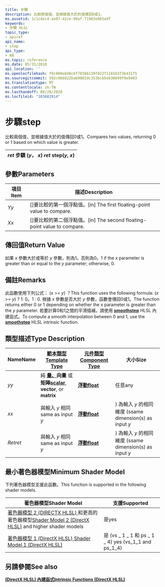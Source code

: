 ```yaml
---
title: 步驟
description: 比較兩個值，並根據值大於的值傳回0或1。
ms.assetid: 1c1c4ec4-ae97-42ce-99af-71903e0b5edf
keywords:
- 步驟 HLSL
topic_type:
- apiref
api_name:
- step
api_type:
- NA
ms.topic: reference
ms.date: 05/31/2018
api_location: ''
ms.openlocfilehash: f9c800e8d8c6f78386139f822f118163f3b431f5
ms.sourcegitcommit: 592c9bbd22ba69802dc353bcb5eb30699f9e9403
ms.translationtype: MT
ms.contentlocale: zh-TW
ms.lasthandoff: 08/20/2020
ms.locfileid: "103682914"
---
```

# <a name="step"></a><span data-ttu-id="0aae0-104">步驟</span><span class="sxs-lookup"><span data-stu-id="0aae0-104">step</span></span>

<span data-ttu-id="0aae0-105">比較兩個值，並根據值大於的值傳回0或1。</span><span class="sxs-lookup"><span data-stu-id="0aae0-105">Compares two values, returning 0 or 1 based on which value is greater.</span></span>



| <span data-ttu-id="0aae0-106">*ret* 步驟 (*y*， *x*) </span><span class="sxs-lookup"><span data-stu-id="0aae0-106">*ret* step(*y*, *x*)</span></span> |
|----------------------|



 

## <a name="parameters"></a><span data-ttu-id="0aae0-107">參數</span><span class="sxs-lookup"><span data-stu-id="0aae0-107">Parameters</span></span>



| <span data-ttu-id="0aae0-108">項目</span><span class="sxs-lookup"><span data-stu-id="0aae0-108">Item</span></span>                                                   | <span data-ttu-id="0aae0-109">描述</span><span class="sxs-lookup"><span data-stu-id="0aae0-109">Description</span></span>                                                   |
|--------------------------------------------------------|---------------------------------------------------------------|
| <span data-ttu-id="0aae0-110"><span id="y"></span><span id="Y"></span>*Y*</span><span class="sxs-lookup"><span data-stu-id="0aae0-110"><span id="y"></span><span id="Y"></span>*y*</span></span><br/> | <span data-ttu-id="0aae0-111">\[\]要比較的第一個浮點值。</span><span class="sxs-lookup"><span data-stu-id="0aae0-111">\[in\] The first floating-point value to compare.</span></span><br/>  |
| <span data-ttu-id="0aae0-112"><span id="x"></span><span id="X"></span>*X*</span><span class="sxs-lookup"><span data-stu-id="0aae0-112"><span id="x"></span><span id="X"></span>*x*</span></span><br/> | <span data-ttu-id="0aae0-113">\[\]要比較的第二個浮點值。</span><span class="sxs-lookup"><span data-stu-id="0aae0-113">\[in\] The second floating-point value to compare.</span></span><br/> |



 

## <a name="return-value"></a><span data-ttu-id="0aae0-114">傳回值</span><span class="sxs-lookup"><span data-stu-id="0aae0-114">Return Value</span></span>

<span data-ttu-id="0aae0-115">如果 *x* 參數大於或等於 *y* 參數，則為1。否則為0。</span><span class="sxs-lookup"><span data-stu-id="0aae0-115">1 if the *x* parameter is greater than or equal to the *y* parameter; otherwise, 0.</span></span>

## <a name="remarks"></a><span data-ttu-id="0aae0-116">備註</span><span class="sxs-lookup"><span data-stu-id="0aae0-116">Remarks</span></span>

<span data-ttu-id="0aae0-117">此函數使用下列公式： (*x*  >=  *y*) ？</span><span class="sxs-lookup"><span data-stu-id="0aae0-117">This function uses the following formula: (*x* >= *y*) ?</span></span> <span data-ttu-id="0aae0-118">1: 0。</span><span class="sxs-lookup"><span data-stu-id="0aae0-118">1 : 0.</span></span> <span data-ttu-id="0aae0-119">根據 *x* 參數是否大於 *y* 參數，函數會傳回0或1。</span><span class="sxs-lookup"><span data-stu-id="0aae0-119">The function returns either 0 or 1 depending on whether the *x* parameter is greater than the *y* parameter.</span></span> <span data-ttu-id="0aae0-120">若要計算0和1之間的平滑插補，請使用 [**smoothstep**](dx-graphics-hlsl-smoothstep.md) HLSL 內建函式。</span><span class="sxs-lookup"><span data-stu-id="0aae0-120">To compute a smooth interpolation between 0 and 1, use the [**smoothstep**](dx-graphics-hlsl-smoothstep.md) HLSL intrinsic function.</span></span>

## <a name="type-description"></a><span data-ttu-id="0aae0-121">類型描述</span><span class="sxs-lookup"><span data-stu-id="0aae0-121">Type Description</span></span>



| <span data-ttu-id="0aae0-122">Name</span><span class="sxs-lookup"><span data-stu-id="0aae0-122">Name</span></span>  | [<span data-ttu-id="0aae0-123">**範本類型**</span><span class="sxs-lookup"><span data-stu-id="0aae0-123">**Template Type**</span></span>](dx-graphics-hlsl-intrinsic-functions.md)                                                  | [<span data-ttu-id="0aae0-124">**元件類型**</span><span class="sxs-lookup"><span data-stu-id="0aae0-124">**Component Type**</span></span>](dx-graphics-hlsl-intrinsic-functions.md) | <span data-ttu-id="0aae0-125">大小</span><span class="sxs-lookup"><span data-stu-id="0aae0-125">Size</span></span>                           |
|-------|----------------------------------------------------------------------------------------------------------------|----------------------------------------------------------------|--------------------------------|
| <span data-ttu-id="0aae0-126">*y*</span><span class="sxs-lookup"><span data-stu-id="0aae0-126">*y*</span></span>   | <span data-ttu-id="0aae0-127">純 [**量、**](dx-graphics-hlsl-intrinsic-functions.md)**向量** 或 **矩陣**</span><span class="sxs-lookup"><span data-stu-id="0aae0-127">[**scalar**](dx-graphics-hlsl-intrinsic-functions.md), **vector**, or **matrix**</span></span> | [<span data-ttu-id="0aae0-128">**浮動**</span><span class="sxs-lookup"><span data-stu-id="0aae0-128">**float**</span></span>](/windows/desktop/WinProg/windows-data-types)                        | <span data-ttu-id="0aae0-129">任意</span><span class="sxs-lookup"><span data-stu-id="0aae0-129">any</span></span>                            |
| <span data-ttu-id="0aae0-130">*x*</span><span class="sxs-lookup"><span data-stu-id="0aae0-130">*x*</span></span>   | <span data-ttu-id="0aae0-131">與輸入 *y* 相同</span><span class="sxs-lookup"><span data-stu-id="0aae0-131">same as input *y*</span></span>                                                                                              | [<span data-ttu-id="0aae0-132">**浮動**</span><span class="sxs-lookup"><span data-stu-id="0aae0-132">**float**</span></span>](/windows/desktop/WinProg/windows-data-types)                        | <span data-ttu-id="0aae0-133">) 為輸入 *y* 的相同維度 (s</span><span class="sxs-lookup"><span data-stu-id="0aae0-133">same dimension(s) as input *y*</span></span> |
| <span data-ttu-id="0aae0-134">*Ret*</span><span class="sxs-lookup"><span data-stu-id="0aae0-134">*ret*</span></span> | <span data-ttu-id="0aae0-135">與輸入 *y* 相同</span><span class="sxs-lookup"><span data-stu-id="0aae0-135">same as input *y*</span></span>                                                                                              | [<span data-ttu-id="0aae0-136">**浮動**</span><span class="sxs-lookup"><span data-stu-id="0aae0-136">**float**</span></span>](/windows/desktop/WinProg/windows-data-types)                        | <span data-ttu-id="0aae0-137">) 為輸入 *y* 的相同維度 (s</span><span class="sxs-lookup"><span data-stu-id="0aae0-137">same dimension(s) as input *y*</span></span> |



 

## <a name="minimum-shader-model"></a><span data-ttu-id="0aae0-138">最小著色器模型</span><span class="sxs-lookup"><span data-stu-id="0aae0-138">Minimum Shader Model</span></span>

<span data-ttu-id="0aae0-139">下列著色器模型支援此函數。</span><span class="sxs-lookup"><span data-stu-id="0aae0-139">This function is supported in the following shader models.</span></span>



| <span data-ttu-id="0aae0-140">著色器模型</span><span class="sxs-lookup"><span data-stu-id="0aae0-140">Shader Model</span></span>                                                                       | <span data-ttu-id="0aae0-141">支援</span><span class="sxs-lookup"><span data-stu-id="0aae0-141">Supported</span></span>                   |
|------------------------------------------------------------------------------------|-----------------------------|
| <span data-ttu-id="0aae0-142">[著色器模型 2 (DIRECTX HLSL) ](dx-graphics-hlsl-sm2.md) 和更高的著色器模型</span><span class="sxs-lookup"><span data-stu-id="0aae0-142">[Shader Model 2 (DirectX HLSL)](dx-graphics-hlsl-sm2.md) and higher shader models</span></span> | <span data-ttu-id="0aae0-143">是</span><span class="sxs-lookup"><span data-stu-id="0aae0-143">yes</span></span>                         |
| [<span data-ttu-id="0aae0-144">著色器模型 1 (DirectX HLSL) </span><span class="sxs-lookup"><span data-stu-id="0aae0-144">Shader Model 1 (DirectX HLSL)</span></span>](dx-graphics-hlsl-sm1.md)                          | <span data-ttu-id="0aae0-145">是 (vs \_ 1 \_ 1 和 ps \_ 1 \_ 4) </span><span class="sxs-lookup"><span data-stu-id="0aae0-145">yes (vs\_1\_1 and ps\_1\_4)</span></span> |



 

## <a name="see-also"></a><span data-ttu-id="0aae0-146">另請參閱</span><span class="sxs-lookup"><span data-stu-id="0aae0-146">See also</span></span>

<dl> <dt>

[<span data-ttu-id="0aae0-147">**(DirectX HLSL) 內建函式**</span><span class="sxs-lookup"><span data-stu-id="0aae0-147">**Intrinsic Functions (DirectX HLSL)**</span></span>](dx-graphics-hlsl-intrinsic-functions.md)
</dt> </dl>

 


